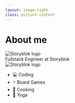 ```yaml
---
layout: image-right
class: picture-content
---
```

# About me


<span class="flex"> <div class="w-6 flex mr-2">![Storyblok logo](https://emoji.slack-edge.com/T3UANJMK7/sb/cb01bd133d483b66.png)</div>
Fullstack Engineer at Storyblok<div class="w-6 flex ml-2">![Storyblok logo](https://emoji.slack-edge.com/T3UANJMK7/sb/cb01bd133d483b66.png)</div>
</span>

- 💻 Coding
- 🃏 Board Games
- 🍔 Cooking
- 🤸 Yoga


<div class="abs-br m-6 flex gap-2">
  <a href="www.linkedin.com/in/bibianasebestianova" target="_blank" aria-label="LinkedIn"
    class="text-xl icon-btn opacity-50 !border-none !hover:text-white">
    <carbon-logo-linkedin class="text-white"/>
  </a>
<a href="https://github.com/BibiSebi" target="_blank" aria-label="GitHub"
    class="text-xl icon-btn opacity-50 !border-none !hover:text-white">
    <carbon-logo-github class="text-white" />
  </a>
<a href="https://twitter.com/BibianaSebi" target="_blank" aria-label="Twitter"
    class="text-xl icon-btn opacity-50 !border-none !hover:text-white">
    <carbon-logo-twitter class="text-white" />
  </a>
</div>

<!--
comment
-->
